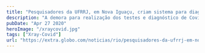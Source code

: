 ```yaml
---
title: "Pesquisadores da UFRRJ, em Nova Iguaçu, criam sistema para diagnosticar a Covid-19"
description: "A demora para realização dos testes e diagnóstico de Covid-19 tem sido o grande desafio da saúde pública durante a pandemia. Na Baixada Fluminense, pesquisadores desenvolveram um sistema que pode ser um forte aliado para detectar o novo coronavírus. Os professores Leandro Alvim e Filipe Braida, da Universidade Federal Rural do Rio de Janeiro (UFRRJ), do campus Nova Iguaçu, desenvolveram a ferramenta XRayCovid-19, que utiliza Inteligência Artificial para auxiliar o sistema de saúde no diagnóstico da doença."
pubDate: "Apr 27 2020"
heroImage: "/xraycovid.jpg"
tags: ["Xray-Covid"]
url: "https://extra.globo.com/noticias/rio/pesquisadores-da-ufrrj-em-nova-iguacu-criam-sistema-para-diagnosticar-covid-19-24394968.html"
---
```

